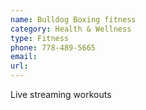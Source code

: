 ```yaml
---
name: Bulldog Boxing fitness
category: Health & Wellness
type: Fitness
phone: 778-489-5665
email: 
url: 
---
```


Live streaming workouts